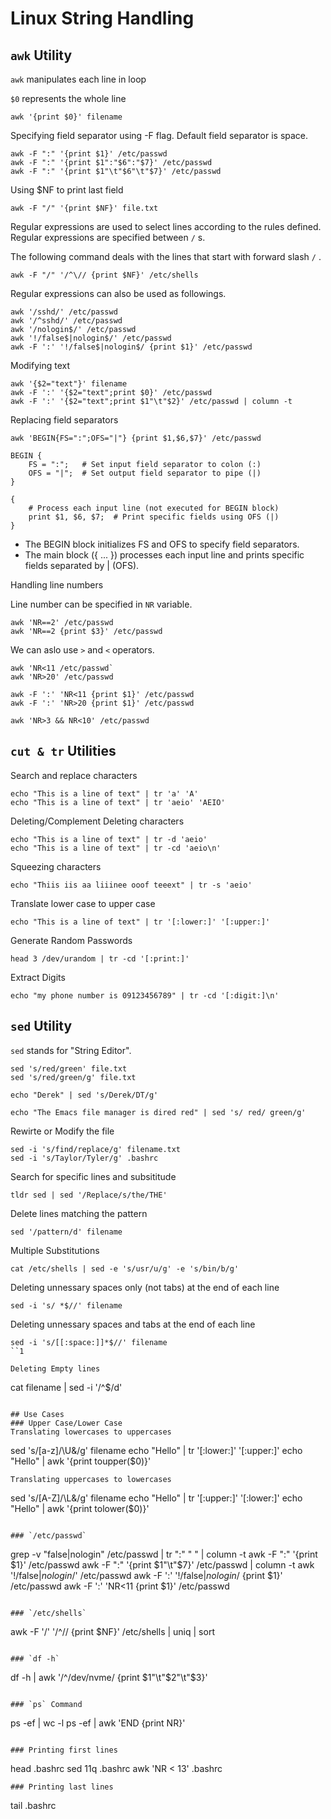 # Linux String Handling

## `awk` Utility
`awk` manipulates each line in loop

`$0` represents the whole line
```
awk '{print $0}' filename
```

Specifying field separator using -F flag. Default field separator is space.
```
awk -F ":" '{print $1}' /etc/passwd
awk -F ":" '{print $1":"$6":"$7}' /etc/passwd
awk -F ":" '{print $1"\t"$6"\t"$7}' /etc/passwd
```

Using $NF to print last field
```
awk -F "/" '{print $NF}' file.txt
```

Regular expressions are used to select lines according to the rules defined. Regular expressions are specified between `/` s.

The following command deals with the lines that start with forward slash `/` .
```
awk -F "/" '/^\// {print $NF}' /etc/shells
```

Regular expressions can also be used as followings.
```
awk '/sshd/' /etc/passwd
awk '/^sshd/' /etc/passwd
awk '/nologin$/' /etc/passwd
awk '!/false$|nologin$/' /etc/passwd
awk -F ':' '!/false$|nologin$/ {print $1}' /etc/passwd
```

Modifying text
```
awk '{$2="text"}' filename
awk -F ':' '{$2="text";print $0}' /etc/passwd
awk -F ':' '{$2="text";print $1"\t"$2}' /etc/passwd | column -t
```

Replacing field separators
```
awk 'BEGIN{FS=":";OFS="|"} {print $1,$6,$7}' /etc/passwd
```

```
BEGIN {
    FS = ":";   # Set input field separator to colon (:)
    OFS = "|";  # Set output field separator to pipe (|)
}

{
    # Process each input line (not executed for BEGIN block)
    print $1, $6, $7;  # Print specific fields using OFS (|)
}
```
- The BEGIN block initializes FS and OFS to specify field separators.
- The main block ({ ... }) processes each input line and prints specific fields separated by | (OFS).




Handling line numbers

Line number can be specified in `NR` variable.
```
awk 'NR==2' /etc/passwd
awk 'NR==2 {print $3}' /etc/passwd
```

We can aslo use `>` and `<` operators.
```
awk 'NR<11 /etc/passwd`
awk 'NR>20' /etc/passwd

awk -F ':' 'NR<11 {print $1}' /etc/passwd
awk -F ':' 'NR>20 {print $1}' /etc/passwd

awk 'NR>3 && NR<10' /etc/passwd
```
## `cut & tr` Utilities

Search and replace characters
```
echo "This is a line of text" | tr 'a' 'A'
echo "This is a line of text" | tr 'aeio' 'AEIO'
```

Deleting/Complement Deleting characters
```
echo "This is a line of text" | tr -d 'aeio'
echo "This is a line of text" | tr -cd 'aeio\n'
```

Squeezing characters
```
echo "Thiis iis aa liiinee ooof teeext" | tr -s 'aeio'
```

Translate lower case to upper case
```
echo "This is a line of text" | tr '[:lower:]' '[:upper:]'
```

Generate Random Passwords
```
head 3 /dev/urandom | tr -cd '[:print:]'
```

Extract Digits
```
echo "my phone number is 09123456789" | tr -cd '[:digit:]\n'
```

## `sed` Utility

`sed` stands for "String Editor".
```
sed 's/red/green' file.txt
sed 's/red/green/g' file.txt
```
```
echo "Derek" | sed 's/Derek/DT/g'
```

```
echo "The Emacs file manager is dired red" | sed 's/ red/ green/g' 
```

Rewirte or Modify the file
```
sed -i 's/find/replace/g' filename.txt
sed -i 's/Taylor/Tyler/g' .bashrc
```

Search for specific lines and subsititude
```
tldr sed | sed '/Replace/s/the/THE'
```
Delete lines matching the pattern
```
sed '/pattern/d' filename
```

Multiple Substitutions
```
cat /etc/shells | sed -e 's/usr/u/g' -e 's/bin/b/g'
```

Deleting unnessary spaces only (not tabs) at the end of each line
```
sed -i 's/ *$//' filename
```

Deleting unnessary spaces and tabs at the end of each line
```
sed -i 's/[[:space:]]*$//' filename
``1

Deleting Empty lines
```
cat filename | sed -i '/^$/d'
```

## Use Cases
### Upper Case/Lower Case
Translating lowercases to uppercases
```
sed 's/[a-z]/\U&/g' filename
echo "Hello" | tr '[:lower:]' '[:upper:]'
echo "Hello" | awk '{print toupper($0)}'
```
Translating uppercases to lowercases
```
sed 's/[A-Z]/\L&/g' filename
echo "Hello" | tr '[:upper:]' '[:lower:]'
echo "Hello" | awk '{print tolower($0)}'
```

### `/etc/passwd`
```
grep -v "false\|nologin" /etc/passwd | tr ":" " " | column -t
awk -F ":" '{print $1}' /etc/passwd
awk -F ":" '{print $1"\t"$7}' /etc/passwd | column -t
awk '!/false$|nologin$/' /etc/passwd
awk -F ':' '!/false$|nologin$/ {print $1}' /etc/passwd
awk -F ':' 'NR<11 {print $1}' /etc/passwd
```

### `/etc/shells`
```
awk -F '/' '/^\// {print $NF}' /etc/shells | uniq | sort
```

### `df -h`
```
df -h | awk '/^\/dev\/nvme/ {print $1"\t"$2"\t"$3}'
```

### `ps` Command

```
ps -ef | wc -l
ps -ef | awk 'END {print NR}'
```

### Printing first lines 
```
head .bashrc
sed 11q .bashrc
awk 'NR < 13' .bashrc
```
### Printing last lines
```
tail .bashrc 
```



